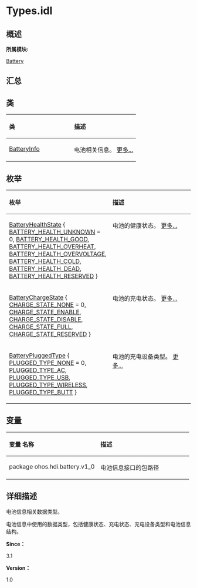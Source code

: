 # Types.idl<a name="ZH-CN_TOPIC_0000001343321057"></a>

## **概述**<a name="section6325975083932"></a>

**所属模块:**

[Battery](battery.md)

## **汇总**<a name="section12342537083932"></a>

## 类<a name="nested-classes"></a>

<a name="table766223494083932"></a>
<table><thead align="left"><tr id="row561302998083932"><th class="cellrowborder" valign="top" width="50%" id="mcps1.1.3.1.1"><p id="p886296095083932"><a name="p886296095083932"></a><a name="p886296095083932"></a>类</p>
</th>
<th class="cellrowborder" valign="top" width="50%" id="mcps1.1.3.1.2"><p id="p1395198574083932"><a name="p1395198574083932"></a><a name="p1395198574083932"></a>描述</p>
</th>
</tr>
</thead>
<tbody><tr id="row367137560083932"><td class="cellrowborder" valign="top" width="50%" headers="mcps1.1.3.1.1 "><p id="p1962660119083931"><a name="p1962660119083931"></a><a name="p1962660119083931"></a><a href="_battery_info.md">BatteryInfo</a></p>
</td>
<td class="cellrowborder" valign="top" width="50%" headers="mcps1.1.3.1.2 "><p id="p1264535846083931"><a name="p1264535846083931"></a><a name="p1264535846083931"></a>电池相关信息。 <a href="_battery_info.md">更多...</a></p>
</td>
</tr>
</tbody>
</table>

## 枚举<a name="enum-members"></a>

<a name="table838230823083932"></a>
<table><thead align="left"><tr id="row1942453949083932"><th class="cellrowborder" valign="top" width="50%" id="mcps1.1.3.1.1"><p id="p403572618083932"><a name="p403572618083932"></a><a name="p403572618083932"></a>枚举</p>
</th>
<th class="cellrowborder" valign="top" width="50%" id="mcps1.1.3.1.2"><p id="p1090080729083932"><a name="p1090080729083932"></a><a name="p1090080729083932"></a>描述</p>
</th>
</tr>
</thead>
<tbody><tr id="row893604216083932"><td class="cellrowborder" valign="top" width="50%" headers="mcps1.1.3.1.1 "><p id="p239896966083932"><a name="p239896966083932"></a><a name="p239896966083932"></a><a href="battery.md#gaec9b86ee31a5d8abf7c804d81b542f2f">BatteryHealthState</a> {   <a href="battery.md#ggaec9b86ee31a5d8abf7c804d81b542f2fa383fc8bba89eb9195e07da10ebff6a6a">BATTERY_HEALTH_UNKNOWN</a> = 0, <a href="battery.md#ggaec9b86ee31a5d8abf7c804d81b542f2fa9019a1cab9aaffb56b968f846eae45c2">BATTERY_HEALTH_GOOD</a>, <a href="battery.md#ggaec9b86ee31a5d8abf7c804d81b542f2fa34cb203c04d3f8b391fd0f193673d2cc">BATTERY_HEALTH_OVERHEAT</a>, <a href="battery.md#ggaec9b86ee31a5d8abf7c804d81b542f2faeb20e3755faa28a34b37c20fce37672f">BATTERY_HEALTH_OVERVOLTAGE</a>,   <a href="battery.md#ggaec9b86ee31a5d8abf7c804d81b542f2fa1ed5e419d57b9ff71ac397d1b17eb420">BATTERY_HEALTH_COLD</a>, <a href="battery.md#ggaec9b86ee31a5d8abf7c804d81b542f2fa05f1241d31443ffefec7ac784e141341">BATTERY_HEALTH_DEAD</a>, <a href="battery.md#ggaec9b86ee31a5d8abf7c804d81b542f2fa9583572172c946660b255d5ac3604f9b">BATTERY_HEALTH_RESERVED</a> }</p>
</td>
<td class="cellrowborder" valign="top" width="50%" headers="mcps1.1.3.1.2 "><p id="p1668214390083932"><a name="p1668214390083932"></a><a name="p1668214390083932"></a>电池的健康状态。 <a href="battery.md#gaec9b86ee31a5d8abf7c804d81b542f2f">更多...</a></p>
</td>
</tr>
<tr id="row1843272617083932"><td class="cellrowborder" valign="top" width="50%" headers="mcps1.1.3.1.1 "><p id="p1131007818083932"><a name="p1131007818083932"></a><a name="p1131007818083932"></a><a href="battery.md#ga35791cca3603f7855c6368fbd00b21f1">BatteryChargeState</a> {   <a href="battery.md#gga35791cca3603f7855c6368fbd00b21f1afdc91bf6bc92fdcd784cb274b1a14d28">CHARGE_STATE_NONE</a> = 0, <a href="battery.md#gga35791cca3603f7855c6368fbd00b21f1a03dc57c4f65da6b1472ae4f7ed676234">CHARGE_STATE_ENABLE</a>, <a href="battery.md#gga35791cca3603f7855c6368fbd00b21f1a33914f4c27c801d3ba5315ca486655cc">CHARGE_STATE_DISABLE</a>, <a href="battery.md#gga35791cca3603f7855c6368fbd00b21f1a70b48a2925871d0364ae6344bce944ae">CHARGE_STATE_FULL</a>,   <a href="battery.md#gga35791cca3603f7855c6368fbd00b21f1a38af1f4d697139ebaa8eb97fb5b34120">CHARGE_STATE_RESERVED</a> }</p>
</td>
<td class="cellrowborder" valign="top" width="50%" headers="mcps1.1.3.1.2 "><p id="p424305356083932"><a name="p424305356083932"></a><a name="p424305356083932"></a>电池的充电状态。 <a href="battery.md#ga35791cca3603f7855c6368fbd00b21f1">更多...</a></p>
</td>
</tr>
<tr id="row2091763269083932"><td class="cellrowborder" valign="top" width="50%" headers="mcps1.1.3.1.1 "><p id="p165610259083932"><a name="p165610259083932"></a><a name="p165610259083932"></a><a href="battery.md#gab80029eabf9d0fdcc3ab4d4a4c3be6ba">BatteryPluggedType</a> {   <a href="battery.md#ggab80029eabf9d0fdcc3ab4d4a4c3be6baa23f13d9ed048300c42930d844ead29c7">PLUGGED_TYPE_NONE</a> = 0, <a href="battery.md#ggab80029eabf9d0fdcc3ab4d4a4c3be6baaba143c5ab6146a49e3c1362d3ba38751">PLUGGED_TYPE_AC</a>, <a href="battery.md#ggab80029eabf9d0fdcc3ab4d4a4c3be6baacfe481a50e9915a049edd3debcc7de1c">PLUGGED_TYPE_USB</a>, <a href="battery.md#ggab80029eabf9d0fdcc3ab4d4a4c3be6baaa8b900a0327e60b02ad7d3501057be38">PLUGGED_TYPE_WIRELESS</a>,   <a href="battery.md#ggab80029eabf9d0fdcc3ab4d4a4c3be6baac85bb1a7b26e14b55cd9bb977c3e66c0">PLUGGED_TYPE_BUTT</a> }</p>
</td>
<td class="cellrowborder" valign="top" width="50%" headers="mcps1.1.3.1.2 "><p id="p508740713083932"><a name="p508740713083932"></a><a name="p508740713083932"></a>电池的充电设备类型。 <a href="battery.md#gab80029eabf9d0fdcc3ab4d4a4c3be6ba">更多...</a></p>
</td>
</tr>
</tbody>
</table>

## 变量<a name="var-members"></a>

<a name="table87694618083932"></a>
<table><thead align="left"><tr id="row1845028341083932"><th class="cellrowborder" valign="top" width="50%" id="mcps1.1.3.1.1"><p id="p1650151271083932"><a name="p1650151271083932"></a><a name="p1650151271083932"></a>变量 名称</p>
</th>
<th class="cellrowborder" valign="top" width="50%" id="mcps1.1.3.1.2"><p id="p240198648083932"><a name="p240198648083932"></a><a name="p240198648083932"></a>描述</p>
</th>
</tr>
</thead>
<tbody><tr id="row1880946993083932"><td class="cellrowborder" valign="top" width="50%" headers="mcps1.1.3.1.1 "><p id="p14796448172411"><a name="p14796448172411"></a><a name="p14796448172411"></a>package ohos.hdi.battery.v1_0</p>
</td>
<td class="cellrowborder" valign="top" width="50%" headers="mcps1.1.3.1.2 "><p id="p346903012185"><a name="p346903012185"></a><a name="p346903012185"></a>电池信息接口的包路径</p>
</td>
</tr>
</tbody>
</table>

## **详细描述**<a name="section1922568893083932"></a>

电池信息相关数据类型。

电池信息中使用的数据类型，包括健康状态、充电状态、充电设备类型和电池信息结构。

**Since：**

3.1

**Version：**

1.0

